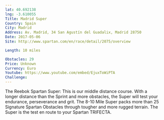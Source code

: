 ```yaml
---
lat: 40.692138
lng: -3.610055
Title: Madrid Super
Country: Spain
City: Madrid
Address: Av. Madrid, 34 San Agustín del Guadalix, Madrid 28750
Date: 2017-05-06
Site: http://www.spartan.com/en/race/detail/2075/overview

Length: 10 miles

Obstacles: 29
Price: Unknown
Currency: Euro
Youtube: https://www.youtube.com/embed/EjuxToWiPTA
Challenge:
---
```


The Reebok Spartan Super: This is our middle distance course. With a longer distance than the Sprint and more obstacles, the Super will test your endurance, perseverance and grit. The 8-10 Mile Super packs more than 25 Signature Spartan Obstacles through tougher and more rugged terrain. The Super is the test en route to your Spartan TRIFECTA.